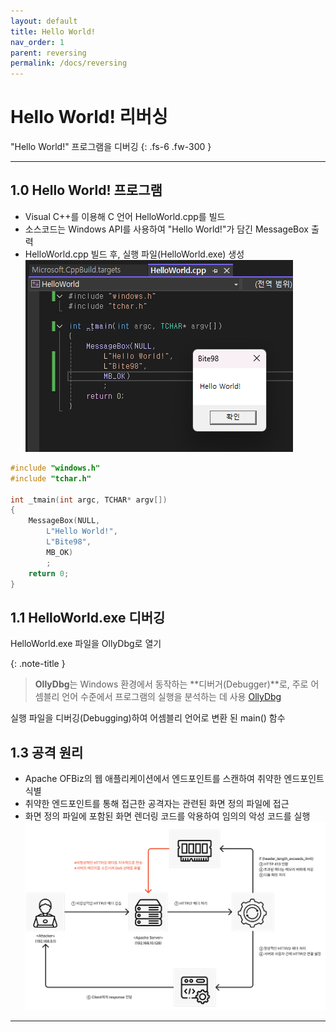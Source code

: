 ```yaml
---
layout: default
title: Hello World!
nav_order: 1
parent: reversing
permalink: /docs/reversing
---
```


# Hello World! 리버싱
"Hello World!" 프로그램을 디버깅
{: .fs-6 .fw-300 }

---

## 1.0 Hello World! 프로그램
- Visual C++를 이용해 C 언어 HelloWorld.cpp를 빌드
- 소스코드는 Windows API를 사용하여 "Hello World!"가 담긴 MessageBox 출력
- HelloWorld.cpp 빌드 후, 실행 파일(HelloWorld.exe) 생성
![](../../assets/images/reversing/HelloWorld/1.png)
```cpp
#include "windows.h"
#include "tchar.h"

int _tmain(int argc, TCHAR* argv[])
{
	MessageBox(NULL,
		L"Hello World!",
        L"Bite98",
		MB_OK)
		;
	return 0;
}
```

## 1.1 HelloWorld.exe 디버깅
HelloWorld.exe 파일을 OllyDbg로 열기

{: .note-title }
> **OllyDbg**는 Windows 환경에서 동작하는 **디버거(Debugger)**로, 주로 어셈블리 언어 수준에서 프로그램의 실행을 분석하는 데 사용
> [OllyDbg](https://www.ollydbg.de/)

실행 파일을 디버깅(Debugging)하여 어셈블리 언어로 변환 된 main() 함수

## 1.3 공격 원리
- Apache OFBiz의 웹 애플리케이션에서 엔드포인트를 스캔하여 취약한 엔드포인트 식별
- 취약한 엔드포인트를 통해 접근한 공격자는 관련된 화면 정의 파일에 접근
- 화면 정의 파일에 포함된 화면 렌더링 코드를 악용하여 임의의 악성 코드를 실행
![](../../assets/images/cve-2024-27316/attack.png)
---
